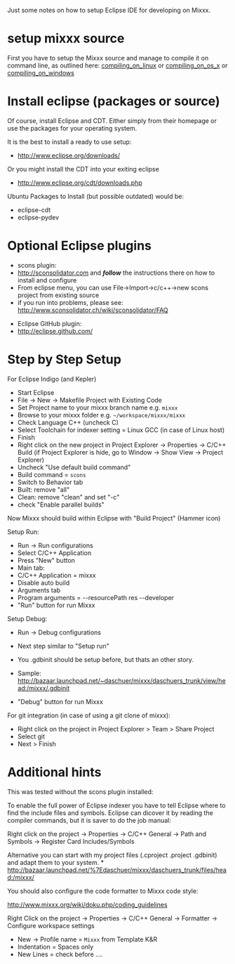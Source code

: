 Just some notes on how to setup Eclipse IDE for developing on Mixxx.

# setup mixxx source

First you have to setup the Mixxx source and manage to compile it on
command line, as outlined here:
[compiling\_on\_linux](compiling_on_linux) or
[compiling\_on\_os\_x](compiling_on_os_x) or
[compiling\_on\_windows](compiling_on_windows)

# Install eclipse (packages or source)

Of course, install Eclipse and CDT. Either simply from their homepage or
use the packages for your operating system.

It is the best to install a ready to use setup:

  - <http://www.eclipse.org/downloads/>

Or you might install the CDT into your exiting eclipse

  - <http://www.eclipse.org/cdt/downloads.php>

Ubuntu Packages to Install (but possible outdated) would be:

  - eclipse-cdt
  - eclipse-pydev

# Optional Eclipse plugins

  - scons plugin: 
  - <http://sconsolidator.com> and ***follow*** the instructions there
    on how to install and configure
  - From eclipse menu, you can use File-\>Import-\>c/c++-\>new scons
    project from existing source 
  - if you run into problems, please see:
    <http://www.sconsolidator.ch/wiki/sconsolidator/FAQ>

<!-- end list -->

  - Eclipse GitHub plugin:
  - <http://eclipse.github.com/>

# Step by Step Setup

For Eclipse Indigo (and Kepler)

  - Start Eclipse
  - File -\> New -\> Makefile Project with Existing Code
  - Set Project name to your mixxx branch name e.g. `mixxx`
  - Browse to your mixxx folder e.g. `~/workspace/mixxx/mixxx`
  - Check Language C++ (uncheck C)
  - Select Toolchain for indexer setting = Linux GCC (in case of Linux
    host) 
  - Finish 
  - Right click on the new project in Project Explorer -\> Properties
    -\> C/C++ Build (if Project Explorer is hide, go to Window -\> Show
    View -\> Project Explorer)
  - Uncheck "Use default build command"
  - Build command = `scons`
  - Switch to Behavior tab
  - Built: remove "all"
  - Clean: remove "clean" and set "-c"
  - check "Enable parallel builds" 

Now Mixxx should build within Eclipse with "Build Project" (Hammer icon)

Setup Run:

  - Run -\> Run configurations 
  - Select C/C++ Application 
  - Press "New" button 
  - Main tab:
  - C/C++ Application = mixxx
  - Disable auto build
  - Arguments tab 
  - Program arguments = --resourcePath res --developer 
  - "Run" button for run Mixxx

Setup Debug:

  - Run -\> Debug configurations 
  - Next step similar to "Setup run"
  - You .gdbinit should be setup before, but thats an other story.
  - Sample:
    <http://bazaar.launchpad.net/~daschuer/mixxx/daschuers_trunk/view/head:/mixxx/.gdbinit>
    
  - "Debug" button for run Mixxx

For git integration (in case of using a git clone of mixxx):

  - Right click on the project in Project Explorer \> Team \> Share
    Project
  - Select git 
  - Next \> Finish 

# Additional hints

This was tested without the scons plugin installed:

To enable the full power of Eclipse indexer you have to tell Eclipse
where to find the include files and symbols. Eclipse can dicover it by
reading the compiler commands, but it is saver to do the job manual:

Right click on the project -\> Properties -\> C/C++ General -\> Path and
Symbols -\> Register Card Includes/Symbols

Alternative you can start with my project files (.cproject .project
.gdbinit) and adapt them to your system. \*
<http://bazaar.launchpad.net/%7Edaschuer/mixxx/daschuers_trunk/files/head:/mixxx/>

You should also configure the code formatter to Mixxx code style:

<http://www.mixxx.org/wiki/doku.php/coding_guidelines>

Right Click on the project -\> Properties -\> C/C++ General -\>
Formatter -\> Configure workspace settings

  - New -\> Profile name = `Mixxx` from Template K\&R
  - Indentation = Spaces only
  - New Lines = check before ....
